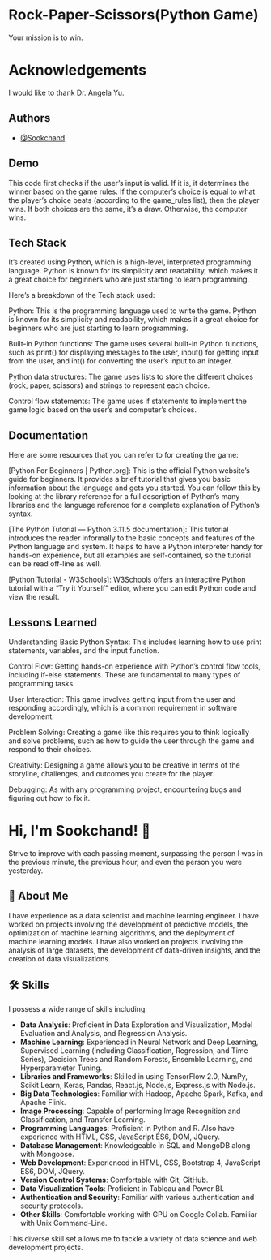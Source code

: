 
#  Rock-Paper-Scissors(Python Game)
Your mission is to win.
#  Acknowledgements
I would like to thank Dr. Angela Yu.
## Authors

- [@Sookchand](https://github.com/Sookchand)


## Demo
This code first checks if the user’s input is valid. If it is, it determines the winner based on the game rules. If the computer’s choice is equal to what the player’s choice beats (according to the game_rules list), then the player wins. If both choices are the same, it’s a draw. Otherwise, the computer wins.
## Tech Stack
It’s created using Python, which is a high-level, interpreted programming language. Python is known for its simplicity and readability, which makes it a great choice for beginners who are just starting to learn programming.

Here’s a breakdown of the Tech stack used:

Python: This is the programming language used to write the game. Python is known for its simplicity and readability, which makes it a great choice for beginners who are just starting to learn programming.

Built-in Python functions: The game uses several built-in Python functions, such as print() for displaying messages to the user, input() for getting input from the user, and int() for converting the user’s input to an integer.

Python data structures: The game uses lists to store the different choices (rock, paper, scissors) and strings to represent each choice.

Control flow statements: The game uses if statements to implement the game logic based on the user’s and computer’s choices.
## Documentation
Here are some resources that you can refer to for creating the game:

[Python For Beginners | Python.org]: This is the official Python website’s guide for beginners. It provides a brief tutorial that gives you basic information about the language and gets you started. You can follow this by looking at the library reference for a full description of Python’s many libraries and the language reference for a complete explanation of Python’s syntax.

[The Python Tutorial — Python 3.11.5 documentation]: This tutorial introduces the reader informally to the basic concepts and features of the Python language and system. It helps to have a Python interpreter handy for hands-on experience, but all examples are self-contained, so the tutorial can be read off-line as well.

[Python Tutorial - W3Schools]: W3Schools offers an interactive Python tutorial with a “Try it Yourself” editor, where you can edit Python code and view the result.
## Lessons Learned

Understanding Basic Python Syntax: This includes learning how to use print statements, variables, and the input function.

Control Flow: Getting hands-on experience with Python’s control flow tools, including if-else statements. These are fundamental to many types of programming tasks.

User Interaction: This game involves getting input from the user and responding accordingly, which is a common requirement in software development.

Problem Solving: Creating a game like this requires you to think logically and solve problems, such as how to guide the user through the game and respond to their choices.

Creativity: Designing a game allows you to be creative in terms of the storyline, challenges, and outcomes you create for the player.

Debugging: As with any programming project, encountering bugs and figuring out how to fix it.  
# Hi, I'm Sookchand! 👋

Strive to improve with each passing moment, surpassing the person I was in the previous minute, the previous hour, and even the person you were yesterday.
## 🚀 About Me
I have experience as a data scientist and machine learning engineer. I have worked on projects involving the development of predictive models, the optimization of machine learning algorithms, and the deployment of machine learning models. I have also worked on projects involving the analysis of large datasets, the development of data-driven insights, and the creation of data visualizations.
## 🛠 Skills
I possess a wide range of skills including:

- **Data Analysis**: Proficient in Data Exploration and Visualization, Model Evaluation and Analysis, and Regression Analysis.
- **Machine Learning**: Experienced in Neural Network and Deep Learning, Supervised Learning (including Classification, Regression, and Time Series), Decision Trees and Random Forests, Ensemble Learning, and Hyperparameter Tuning.
- **Libraries and Frameworks**: Skilled in using TensorFlow 2.0, NumPy, Scikit Learn, Keras, Pandas, React.js, Node.js, Express.js with Node.js.
- **Big Data Technologies**: Familiar with Hadoop, Apache Spark, Kafka, and Apache Flink.
- **Image Processing**: Capable of performing Image Recognition and Classification, and Transfer Learning.
- **Programming Languages**: Proficient in Python and R. Also have experience with HTML, CSS, JavaScript ES6, DOM, JQuery.
- **Database Management**: Knowledgeable in SQL and MongoDB along with Mongoose.
- **Web Development**: Experienced in HTML, CSS, Bootstrap 4, JavaScript ES6, DOM, JQuery.
- **Version Control Systems**: Comfortable with Git, GitHub.
- **Data Visualization Tools**: Proficient in Tableau and Power BI.
- **Authentication and Security**: Familiar with various authentication and security protocols.
- **Other Skills**: Comfortable working with GPU on Google Collab. Familiar with Unix Command-Line.

This diverse skill set allows me to tackle a variety of data science and web development projects.

